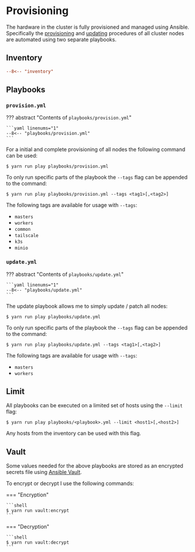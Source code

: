 # Provisioning

The hardware in the cluster is fully provisioned and managed using Ansible. Specifically the [provisioning](/provisioning/#provisionyml) and [updating](/provisioning/#updateyml) procedures of all cluster nodes are automated using two separate playbooks.

## Inventory

```ini
--8<-- "inventory"
```

## Playbooks

### `provision.yml`

??? abstract "Contents of `playbooks/provision.yml`"

    ```yaml linenums="1"
    --8<-- "playbooks/provision.yml"
    ```

For a initial and complete provisioning of all nodes the following command can be used:

```shell
$ yarn run play playbooks/provision.yml
```

To only run specific parts of the playbook the `--tags` flag can be appended to the command:

```shell
$ yarn run play playbooks/provision.yml --tags <tag1>[,<tag2>]
```

The following tags are available for usage with `--tags`:

- `masters`
- `workers`
- `common`
- `tailscale`
- `k3s`
- `minio`

### `update.yml`

??? abstract "Contents of `playbooks/update.yml`"

    ```yaml linenums="1"
    --8<-- "playbooks/update.yml"
    ```

The update playbook allows me to simply update / patch all nodes:

```shell
$ yarn run play playbooks/update.yml
```

To only run specific parts of the playbook the `--tags` flag can be appended to the command:

```shell
$ yarn run play playbooks/update.yml --tags <tag1>[,<tag2>]
```

The following tags are available for usage with `--tags`:

- `masters`
- `workers`

## Limit

All playbooks can be executed on a limited set of hosts using the `--limit` flag:

```shell
$ yarn run play playbooks/<playbook>.yml --limit <host1>[,<host2>]
```

Any hosts from the inventory can be used with this flag.

## Vault

Some values needed for the above playbooks are stored as an encrypted secrets file using [Ansible Vault](https://docs.ansible.com/ansible/latest/user_guide/vault.html).

To encrypt or decrypt I use the following commands:

=== "Encryption"

    ```shell
    $ yarn run vault:encrypt
    ```

=== "Decryption"

    ```shell
    $ yarn run vault:decrypt
    ```
